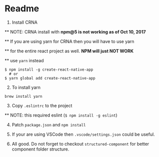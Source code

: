 # Readme

1. Install CRNA

** NOTE: CRNA install with **npm@5 is not working as of Oct 10, 2017**

** If you are using yarn for CRNA then you will have to use yarn

** for the entire react project as well. **NPM will just NOT WORK**

** use `yarn` instead
```
$ npm install -g create-react-native-app
  # or
$ yarn global add create-react-native-app
```

2. To install yarn
```
brew install yarn
```

3. Copy `.eslintrc` to the project

** NOTE: this required eslint (`$ npm install -g eslint`)

4. Patch `package.json` and `npm install`

5. If your are using VSCode then `.vscode/settings.json` could be useful.

6. All good. Do not forget to checkout `structured-component` for better component folder structure.
